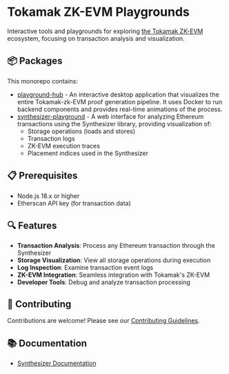 # Tokamak ZK-EVM Playgrounds

Interactive tools and playgrounds for exploring [the Tokamak ZK-EVM](https://github.com/tokamak-network/Tokamak-zk-EVM/tree/main) ecosystem, focusing on transaction analysis and visualization.

## 📦 Packages

This monorepo contains:
- [playground-hub](./packages/playground-hub) - An interactive desktop application that visualizes the entire Tokamak-zk-EVM proof generation pipeline. It uses Docker to run backend components and provides real-time animations of the process.
- [synthesizer-playground](./packages/synthesizer-playground) - A web interface for analyzing Ethereum transactions using the Synthesizer library, providing visualization of:
  - Storage operations (loads and stores)
  - Transaction logs
  - ZK-EVM execution traces
  - Placement indices used in the Synthesizer

## 📋 Prerequisites

- Node.js 18.x or higher
- Etherscan API key (for transaction data)

## 🔍 Features

- **Transaction Analysis**: Process any Ethereum transaction through the Synthesizer
- **Storage Visualization**: View all storage operations during execution
- **Log Inspection**: Examine transaction event logs
- **ZK-EVM Integration**: Seamless integration with Tokamak's ZK-EVM
- **Developer Tools**: Debug and analyze transaction processing

## 🤝 Contributing

Contributions are welcome! Please see our [Contributing Guidelines](./CONTRIBUTING.md).

## 📚 Documentation

- [Synthesizer Documentation](https://tokamak.notion.site/Synthesizer-documentation-164d96a400a3808db0f0f636e20fca24?pvs=4)
